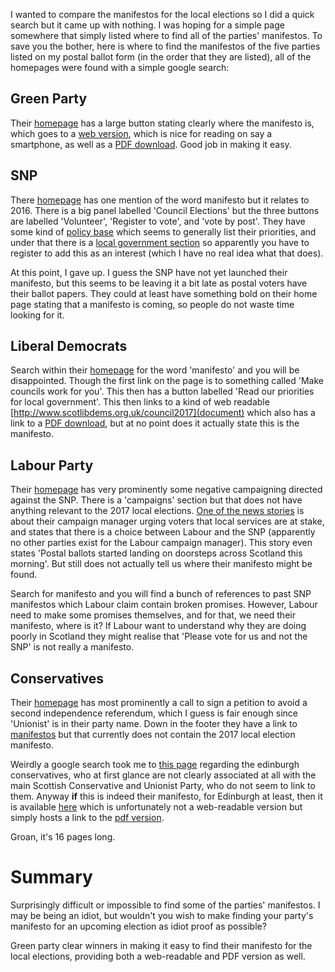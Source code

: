<!-- 
.. title: Scottish Local Elections 2017
.. slug: scottish-local-election-2017
.. date: 2017-04-15 14:40:31 UTC+01:00
.. tags: politics, local elections, manifestos
.. category: 
.. link: 
.. description: 
.. type: text
-->

I wanted to compare the manifestos for the local elections so I did a quick search but it came up with nothing. I was hoping for a simple page somewhere that simply listed where to find all of the parties' manifestos. To save you the bother, here is where to find the manifestos of the five parties listed on my postal ballot form (in the order that they are listed), all of the homepages were found with a simple google search:


## Green Party

Their [homepage](https://greens.scot/) has a large button stating clearly where the manifesto is, which goes to a [web version](https://greens.scot/power-in-your-hands), which is nice for reading on say a smartphone, as well as a [PDF download](https://greens.scot/sites/default/files/Campaigns/Scottish%20Greens%202017%20Council%20Manifesto%20for%20download.pdf). Good job in making it easy.

## SNP

There [homepage](https://www.snp.org/) has one mention of the word manifesto but it relates to 2016. There is a big panel labelled 'Council Elections' but the three buttons are labelled 'Volunteer', 'Register to vote', and 'vote by post'. They have some kind of [policy base](https://www.snp.org/policybase) which seems to generally list their priorities, and under that there is a [local government section](https://www.snp.org/pb_local_government) so apparently you have to register to add this as an interest (which I have no real idea what that does).

At this point, I gave up. I guess the SNP have not yet launched their manifesto, but this seems to be leaving it a bit late as postal voters have their ballot papers. They could at least have something bold on their home page stating that a manifesto is coming, so people do not waste time looking for it.


## Liberal Democrats

Search within their [homepage](http://www.scotlibdems.org.uk/) for the word 'manifesto' and you will be disappointed. Though the first link on the page is to something called 'Make councils work for you'. This then has a button labelled 'Read our priorities for local government'. This then links to a kind of web readable [http://www.scotlibdems.org.uk/council2017](document) which also has a link to a [PDF download](https://d3n8a8pro7vhmx.cloudfront.net/no2nuisancecalls/pages/2703/attachments/original/1491993870/ScotLibDems_Council_manifesto_2017.pdf?1491993870), but at no point does it actually state this is the manifesto.

## Labour Party

Their [homepage](http://www.scottishlabour.org.uk/) has very prominently some negative campaigning directed against the SNP. There is a 'campaigns' section but that does not have anything relevant to the 2017 local elections. [One of the news stories](http://www.scottishlabour.org.uk/blog/entry/the-future-of-local-services-is-at-stake-rowley) is about their campaign manager urging voters that local services are at stake, and states that there is a choice between Labour and the SNP (apparently no other parties exist for the Labour campaign manager). This story even states 'Postal ballots started landing on doorsteps across Scotland this morning'. But still does not actually tell us where their manifesto might be found.

Search for manifesto and you will find a bunch of references to past SNP manifestos which Labour claim contain broken promises. However, Labour need to make some promises themselves, and for that, we need their manifesto, where is it? If Labour want to understand why they are doing poorly in Scotland they might realise that 'Please vote for us and not the SNP' is not really a manifesto.

## Conservatives

Their [homepage](http://www.scottishconservatives.com/) has most prominently a call to sign a petition to avoid a second independence referendum, which I guess is fair enough since 'Unionist' is in their party name. Down in the footer they have a link to [manifestos](http://www.scottishconservatives.com/policy/manifestos/) but that currently does not contain the 2017 local election manifesto.

Weirdly a google search took me to [this page](https://www.edinburghconservatives.org.uk/news/2017-edinburgh-conservative-group-manifesto) regarding the edinburgh conservatives, who at first glance are not clearly associated at all with the main Scottish Conservative and Unionist Party, who do not seem to link to them. Anyway **if** this is indeed their manifesto, for Edinburgh at least, then it is available [here](https://www.edinburghconservatives.org.uk/manifesto-2017) which is unfortunately not a web-readable version but simply hosts a link to the [pdf version](https://www.edinburghconservatives.org.uk/sites/www.edinburghconservatives.org.uk/files/2017-04/ManifestoFinalLoRes%20%282%29_0.pdf).

Groan, it's 16 pages long.

# Summary

Surprisingly difficult or impossible to find some of the parties' manifestos. I may be being an idiot, but wouldn't you wish to make finding your party's manifesto for an upcoming election as idiot proof as possible?

Green party clear winners in making it easy to find their manifesto for the local elections, providing both a web-readable and PDF version as well.

